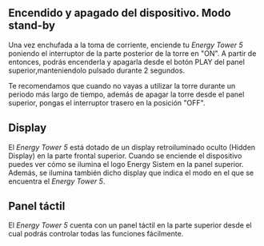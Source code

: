 ## Encendido y apagado del dispositivo. Modo stand-by

Una vez enchufada a la toma de corriente, enciende tu *Energy Tower 5* poniendo el interruptor de la parte posterior de la torre en "ON". A partir de entonces, podrás encenderla y apagarla desde el botón PLAY del panel superior,manteniendolo pulsado durante 2 segundos.

Te recomendamos que cuando no vayas a utilizar la torre durante un periodo más largo de tiempo, además de apagar la torre desde el panel superior, pongas el interruptor trasero en la posición "OFF".

## Display

El *Energy Tower 5* está dotado de un display retroiluminado oculto (Hidden Display) en la parte frontal superior.
Cuando se enciende el dispositivo puedes ver cómo se ilumina el logo Energy Sistem en la panel superior. Además, se ilumina también dicho display que indica el modo en el que se encuentra el *Energy Tower 5*.

## Panel táctil

El *Energy Tower 5* cuenta con un panel táctil en la parte superior desde el cual podrás controlar todas las funciones fácilmente.










